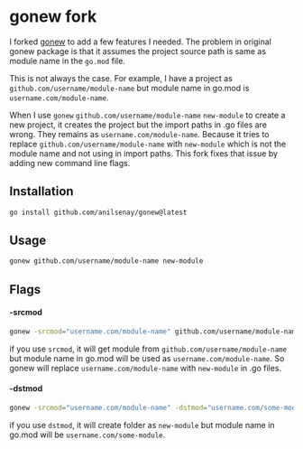 # gonew fork

I forked [gonew](https://go.dev/blog/gonew) to add a few features I needed. The problem in original gonew package is that it assumes the project source path is same as module name in the `go.mod` file.

This is not always the case. For example, I have a project as `github.com/username/module-name` but module name in go.mod is `username.com/module-name`.

When I use `gonew` `github.com/username/module-name` `new-module` to create a new project, it creates the project but the import paths in .go files are wrong. They remains as `username.com/module-name`. Because it tries to replace `github.com/username/module-name` with `new-module` which is not the module name and not using in import paths. This fork fixes that issue by adding new command line flags.

## Installation

```bash
go install github.com/anilsenay/gonew@latest
```

## Usage

```bash
gonew github.com/username/module-name new-module
```

## Flags

#### -srcmod

```bash
gonew -srcmod="username.com/module-name" github.com/username/module-name new-module
```

if you use `srcmod`, it will get module from `github.com/username/module-name` but module name in go.mod will be used as `username.com/module-name`. So gonew will replace `username.com/module-name` with `new-module` in .go files.

#### -dstmod

```bash
gonew -srcmod="username.com/module-name" -dstmod="username.com/some-module" github.com/username/module-name new-module
```

if you use `dstmod`, it will create folder as `new-module` but module name in go.mod will be `username.com/some-module`.
